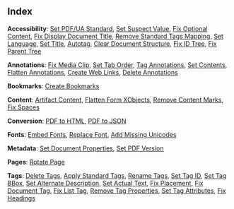 ## Index


__Accessibility__: [Set PDF/UA Standard](#set-pdf/ua-standard), [Set Suspect Value](#set-suspect-value), [Fix Optional Content](#fix-optional-content), [Fix Display Document Title](#fix-display-document-title), [Remove Standard Tags Mapping](#remove-standard-tags-mapping), [Set Language](#set-language), [Set Title](#set-title), [Autotag](#autotag), [Clear Document Structure](#clear-document-structure), [Fix ID Tree](#fix-id-tree), [Fix Parent Tree](#fix-parent-tree)

__Annotations__: [Fix Media Clip](#fix-media-clip), [Set Tab Order](#set-tab-order), [Tag Annotations](#tag-annotations), [Set Contents](#set-contents), [Flatten Annotations](#flatten-annotations), [Create Web Links](#create-web-links), [Delete Annotations](#delete-annotations)

__Bookmarks__: [Create Bookmarks](#create-bookmarks)

__Content__: [Artifact Content](#artifact-content), [Flatten Form XObjects](#flatten-form-xobjects), [Remove Content Marks](#remove-content-marks), [Fix Spaces](#fix-spaces)

__Conversion__: [PDF to HTML](#pdf-to-html), [PDF to JSON](#pdf-to-json)

__Fonts__: [Embed Fonts](#embed-fonts), [Replace Font](#replace-font), [Add Missing Unicodes](#add-missing-unicodes)

__Metadata__: [Set Document Properties](#set-document-properties), [Set PDF Version](#set-pdf-version)

__Pages__: [Rotate Page](#rotate-page)

__Tags__: [Delete Tags](#delete-tags), [Apply Standard Tags](#apply-standard-tags), [Rename Tags](#rename-tags), [Set Tag ID](#set-tag-id), [Set Tag BBox](#set-tag-bbox), [Set Alternate Description](#set-alternate-description), [Set Actual Text](#set-actual-text), [Fix Placement](#fix-placement), [Fix Document Tag](#fix-document-tag), [Fix List Tag](#fix-list-tag), [Remove Tag Properties](#remove-tag-properties), [Set Tag Attributes](#set-tag-attributes), [Fix Headings](#fix-headings)


